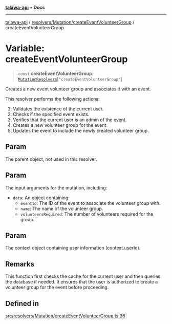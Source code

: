 [**talawa-api**](../../../../README.md) • **Docs**

***

[talawa-api](../../../../modules.md) / [resolvers/Mutation/createEventVolunteerGroup](../README.md) / createEventVolunteerGroup

# Variable: createEventVolunteerGroup

> `const` **createEventVolunteerGroup**: [`MutationResolvers`](../../../../types/generatedGraphQLTypes/type-aliases/MutationResolvers.md)\[`"createEventVolunteerGroup"`\]

Creates a new event volunteer group and associates it with an event.

This resolver performs the following actions:

1. Validates the existence of the current user.
2. Checks if the specified event exists.
3. Verifies that the current user is an admin of the event.
4. Creates a new volunteer group for the event.
5. Updates the event to include the newly created volunteer group.

## Param

The parent object, not used in this resolver.

## Param

The input arguments for the mutation, including:
  - `data`: An object containing:
    - `eventId`: The ID of the event to associate the volunteer group with.
    - `name`: The name of the volunteer group.
    - `volunteersRequired`: The number of volunteers required for the group.

## Param

The context object containing user information (context.userId).

## Remarks

This function first checks the cache for the current user and then queries the database if needed. It ensures that the user is authorized to create a volunteer group for the event before proceeding.

## Defined in

[src/resolvers/Mutation/createEventVolunteerGroup.ts:36](https://github.com/PalisadoesFoundation/talawa-api/blob/3bacbf38707ebd3e3e5f1bc5b4cc7aa3b2adc169/src/resolvers/Mutation/createEventVolunteerGroup.ts#L36)
